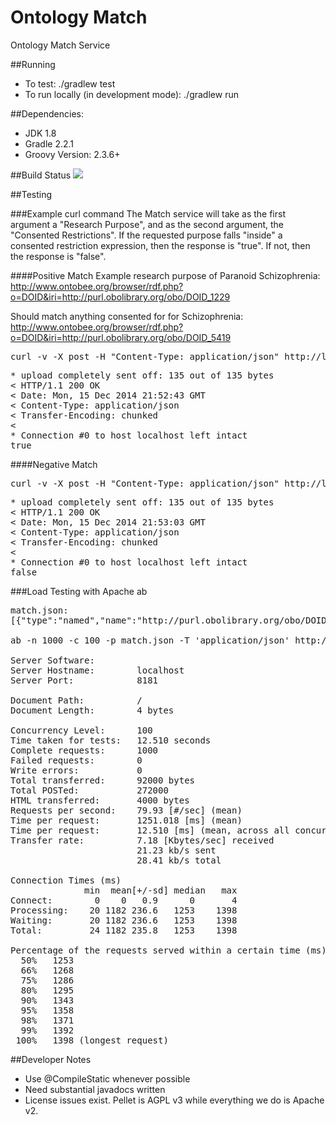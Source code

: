 Ontology Match
========
Ontology Match Service

##Running
* To test: ./gradlew test
* To run locally (in development mode): ./gradlew run

##Dependencies:
* JDK 1.8
* Gradle 2.2.1
* Groovy Version: 2.3.6+

##Build Status
<a href='https://travis-ci.org/broadinstitute/ontology-service'><img src='https://travis-ci.org/broadinstitute/ontology-service.svg?branch=develop'></a>

##Testing

###Example curl command
The Match service will take as the first argument a "Research Purpose", and as the second argument, the
"Consented Restrictions". If the requested purpose falls "inside" a consented restriction expression,
then the response is "true". If not, then the response is "false".

####Positive Match
Example research purpose of Paranoid Schizophrenia: http://www.ontobee.org/browser/rdf.php?o=DOID&iri=http://purl.obolibrary.org/obo/DOID_1229

Should match anything consented for for Schizophrenia: http://www.ontobee.org/browser/rdf.php?o=DOID&iri=http://purl.obolibrary.org/obo/DOID_5419

<pre>
curl -v -X post -H "Content-Type: application/json" http://localhost:8181 -d '[{"type":"named","name":"http://purl.obolibrary.org/obo/DOID_1229"},{"type":"named","name":"http://purl.obolibrary.org/obo/DOID_5419"}]'
</pre>

<pre>
* upload completely sent off: 135 out of 135 bytes
&lt; HTTP/1.1 200 OK
&lt; Date: Mon, 15 Dec 2014 21:52:43 GMT
&lt; Content-Type: application/json
&lt; Transfer-Encoding: chunked
&lt;
* Connection #0 to host localhost left intact
true
</pre>

####Negative Match

<pre>
curl -v -X post -H "Content-Type: application/json" http://localhost:8181 -d '[{"type":"named","name":"http://purl.obolibrary.org/obo/DOID_5419"},{"type":"named","name":"http://purl.obolibrary.org/obo/DOID_1229"}]'
</pre>

<pre>
* upload completely sent off: 135 out of 135 bytes
&lt; HTTP/1.1 200 OK
&lt; Date: Mon, 15 Dec 2014 21:53:03 GMT
&lt; Content-Type: application/json
&lt; Transfer-Encoding: chunked
&lt;
* Connection #0 to host localhost left intact
false
</pre>

###Load Testing with Apache ab
<pre>
match.json:
[{"type":"named","name":"http://purl.obolibrary.org/obo/DOID_1229"},{"type":"named","name":"http://purl.obolibrary.org/obo/DOID_5419"}]

ab -n 1000 -c 100 -p match.json -T 'application/json' http://localhost:8181/

Server Software:
Server Hostname:        localhost
Server Port:            8181

Document Path:          /
Document Length:        4 bytes

Concurrency Level:      100
Time taken for tests:   12.510 seconds
Complete requests:      1000
Failed requests:        0
Write errors:           0
Total transferred:      92000 bytes
Total POSTed:           272000
HTML transferred:       4000 bytes
Requests per second:    79.93 [#/sec] (mean)
Time per request:       1251.018 [ms] (mean)
Time per request:       12.510 [ms] (mean, across all concurrent requests)
Transfer rate:          7.18 [Kbytes/sec] received
                        21.23 kb/s sent
                        28.41 kb/s total

Connection Times (ms)
              min  mean[+/-sd] median   max
Connect:        0    0   0.9      0       4
Processing:    20 1182 236.6   1253    1398
Waiting:       20 1182 236.6   1253    1398
Total:         24 1182 235.8   1253    1398

Percentage of the requests served within a certain time (ms)
  50%   1253
  66%   1268
  75%   1286
  80%   1295
  90%   1343
  95%   1358
  98%   1371
  99%   1392
 100%   1398 (longest request)
</pre>

##Developer Notes
* Use @CompileStatic whenever possible
* Need substantial javadocs written
* License issues exist. Pellet is AGPL v3 while everything we do is Apache v2.
